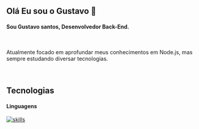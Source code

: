 ## Olá Eu sou o Gustavo 👋

#### Sou Gustavo santos, Desenvolvedor Back-End. 
<br>

Atualmente focado em aprofundar meus conhecimentos em Node.js, mas <br>
sempre estudando diversar tecnologias. <br>
<br>
<br>
## Tecnologias <br>
#### Linguagens

[![skills](https://img.shields.io/badge/Node.js-43853D?style=for-the-badge&logo=node.js&logoColor=white)]()
